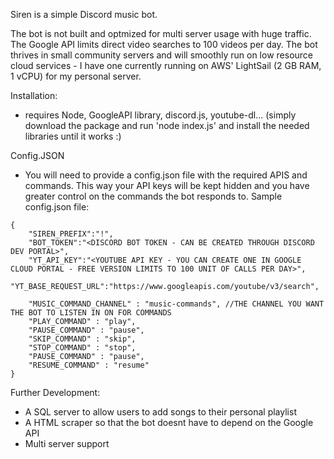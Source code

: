 Siren is a simple Discord music bot.

The bot is not built and optmized for multi server usage with huge traffic. The Google API limits direct video searches to 100 videos per day. The bot thrives in small community servers and will smoothly run on low resource cloud services - I have one currently running on AWS' LightSail (2 GB RAM, 1 vCPU) for my personal server. 

Installation:
 - requires Node, GoogleAPI library, discord.js, youtube-dl... (simply download the package and run 'node index.js' and install the needed libraries until it works :)
 
Config.JSON
  - You will need to provide a config.json file with the required APIS and commands. This way your API keys will be kept hidden and you have greater control on the commands the bot responds to.
Sample config.json file:
```
{
    "SIREN_PREFIX":"!",
    "BOT_TOKEN":"<DISCORD BOT TOKEN - CAN BE CREATED THROUGH DISCORD DEV PORTAL>",
    "YT_API_KEY":"<YOUTUBE API KEY - YOU CAN CREATE ONE IN GOOGLE CLOUD PORTAL - FREE VERSION LIMITS TO 100 UNIT OF CALLS PER DAY>",
    "YT_BASE_REQUEST_URL":"https://www.googleapis.com/youtube/v3/search",

    "MUSIC_COMMAND_CHANNEL" : "music-commands", //THE CHANNEL YOU WANT THE BOT TO LISTEN IN ON FOR COMMANDS
    "PLAY_COMMAND" : "play",
    "PAUSE_COMMAND" : "pause",
    "SKIP_COMMAND" : "skip",
    "STOP_COMMAND" : "stop",
    "PAUSE_COMMAND" : "pause",
    "RESUME_COMMAND" : "resume"
}
```
Further Development:
  - A SQL server to allow users to add songs to their personal playlist
  - A HTML scraper so that the bot doesnt have to depend on the Google API
  - Multi server support
